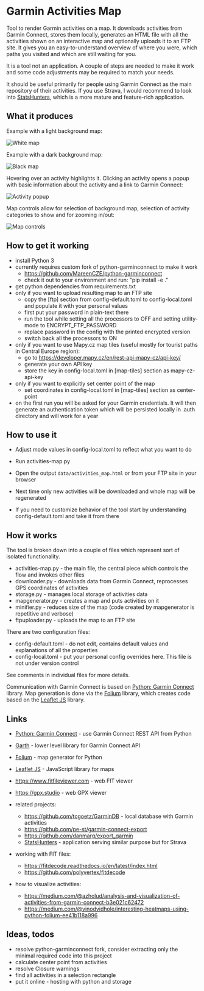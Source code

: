 # Garmin Activities Map

Tool to render Garmin activities on a map. It downloads activities from Garmin Connect, stores them locally, generates an HTML file
with all the activities shown on an interactive map and optionally uploads it to an FTP site. It gives you an easy-to-understand overview of
where you were, which paths you visited and which are still waiting for you.

It is a tool not an application. A couple of steps are needed to make it work and some code adjustments may be required to match
your needs.

It should be useful primarily for people using Garmin Connect as the main repository of their activities. If you use Strava, I would recommend
to look into [StatsHunters](https://www.statshunters.com), which is a more mature and feature-rich application.


## What it produces

Example with a light background map:

![White map](images/white.png)

Example with a dark background map:

![Black map](images/black.png)

Hovering over an activity highlights it. Clicking an activity opens a popup with basic information about the activity and a link to Garmin
Connect:

![Activity popup](images/activity-popup.png)

Map controls allow for selection of background map, selection of activity categories to show and for zooming in/out:

![Map controls](images/controls.png)


## How to get it working

* install Python 3
* currently requires custom fork of python-garminconnect to make it work
  * https://github.com/MareenCZE/python-garminconnect
  * check it out to your environment and run: "pip install -e ."
* get python dependencies from requirements.txt
* only if you want to upload resulting map to an FTP site
  * copy the [ftp] section from config-default.toml to config-local.toml and populate it with your personal values
  * first put your password in plain-text there
  * run the tool while setting all the processors to OFF and setting utility-mode to ENCRYPT_FTP_PASSWORD
  * replace password in the config with the printed encrypted version
  * switch back all the processors to ON
* only if you want to use Mapy.cz map tiles (useful mostly for tourist paths in Central Europe region):
  * go to https://developer.mapy.cz/en/rest-api-mapy-cz/api-key/
  * generate your own API key
  * store the key in config-local.toml in [map-tiles] section as mapy-cz-api-key
* only if you want to explicitly set center point of the map
  * set coordinates in config-local.toml in [map-tiles] section as center-point
* on the first run you will be asked for your Garmin credentials. It will then generate an authentication token which will be persisted 
locally in .auth directory and will work for a year


## How to use it

* Adjust mode values in config-local.toml to reflect what you want to do
* Run activities-map.py
* Open the output `data/activities_map.html` or from your FTP site in your browser
* Next time only new activities will be downloaded and whole map will be regenerated


* If you need to customize behavior of the tool start by understanding config-default.toml and take it from there


## How it works

The tool is broken down into a couple of files which represent sort of isolated functionality.

* activities-map.py - the main file, the central piece which controls the flow and invokes other files
* downloader.py - downloads data from Garmin Connect, reprocesses GPS coordinates of activities
* storage.py - manages local storage of activities data
* mapgenerator.py - creates a map and puts activities on it
* minifier.py - reduces size of the map (code created by mapgenerator is repetitive and verbose)
* ftpuploader.py - uploads the map to an FTP site

There are two configuration files:
* config-default.toml - do not edit, contains default values and explanations of all the properties
* config-local.toml - put your personal config overrides here. This file is not under version control

See comments in individual files for more details.

Communication with Garmin Connect is based on [Python: Garmin Connect](https://github.com/cyberjunky/python-garminconnect) library.
Map generation is done via the [Folium](https://python-visualization.github.io/folium/latest/index.html) library, which creates code based
on the [Leaflet JS](https://leafletjs.com) library.


## Links

* [Python: Garmin Connect](https://github.com/cyberjunky/python-garminconnect) - use Garmin Connect REST API from Python
* [Garth](https://github.com/matin/garth) - lower level library for Garmin Connect API
* [Folium](https://python-visualization.github.io/folium/latest/index.html) - map generator for Python
* [Leaflet JS](https://leafletjs.com) - JavaScript library for maps
* https://www.fitfileviewer.com - web FIT viewer
* https://gpx.studio - web GPX viewer


* related projects:
  * https://github.com/tcgoetz/GarminDB - local database with Garmin activities
  * https://github.com/pe-st/garmin-connect-export
  * https://github.com/danmarg/export_garmin
  * [StatsHunters](https://www.statshunters.com) - application serving similar purpose but for Strava
* working with FIT files:
  * https://fitdecode.readthedocs.io/en/latest/index.html
  * https://github.com/polyvertex/fitdecode
* how to visualize activities:
  * https://medium.com/@azholud/analysis-and-visualization-of-activities-from-garmin-connect-b3e021c62472
  * https://medium.com/@vinodvidhole/interesting-heatmaps-using-python-folium-ee41b118a996


## Ideas, todos

* resolve python-garminconnect fork, consider extracting only the minimal required code into this project
* calculate center point from activities
* resolve Closure warnings
* find all activities in a selection rectangle
* put it online - hosting with python and storage
